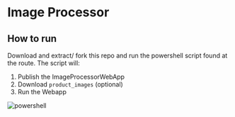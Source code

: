 # Image Processor

## How to run

Download and extract/ fork this repo and run the powershell script found at the route. The script will:
1. Publish the ImageProcessorWebApp
2. Download `product_images` (optional)
3. Run the Webapp

![powershell](https://user-images.githubusercontent.com/35634732/64322579-bb9ce880-cfba-11e9-83ac-0ef00350c18d.png)
